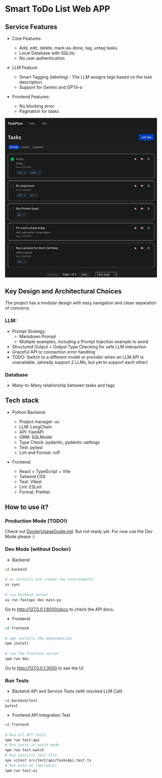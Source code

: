 

# Smart ToDo List Web APP

## Service Features
- Core Features:
    - Add, edit, delete, mark-as-done, tag, untag tasks.
    - Local Database with SQLite;
    - No user authentication

- LLM Feature:
    - Smart Tagging (labeling) : The LLM assigns tags based on the task description.
    - Support for Gemini and GPT4-o

- Frontend Features:
    - No blocking error
    - Pagination for tasks


![ToDoAppUI.png](Assets/ToDoAppUI.png)


## Key Design and Architectural Choices

The project has a modular design with easy navigation and clean separation of concerns.

### LLM:
- Prompt Strategy:
    - Markdown Prompt
    - Multiple examples, including a Prompt Injection example to avoid
- Structured Output + Output Type Checking for safe LLM interaction
- Graceful API or connection error handling
- TODO: Switch to a different model or provider when an LLM API is unavailable. (already support 2 LLMs, but yet to support each other)

### Database
- Many-to-Many relationship between tasks and tags


## Tech stack
- Python Backend:
    - Project manager: uv
    - LLM: LangChain
    - API: FastAPI
    - ORM: SQLModel
    - Type Check: pydantic, pydantic-settings
    - Test: pytest
    - Lint and Format: ruff

- Frontend:
    - React + TypeScript + Vite
    - Tailwind CSS
    - Test: Vitest
    - Lint: ESLint
    - Format: Prettier


## How to use it?
### Production Mode (TODO!)
Check out [DockerUsageGuide.md](./DockerUsageGuide.md). But not ready yet.
For now use the Dev Mode please :)

### Dev Mode (without Docker)
- Backend

```bash
cd backend

# uv installs and create the environments
uv sync

# run backend server
uv run fastapi dev main.py
```
Go to http://127.0.0.1:8000/docs to check the API docs.

- Frontend
```bash
cd frontend

# npm installs the dependencies
npm install

# run the frontend server
npm run dev
```

Go to http://127.0.0.1:3000 to see the UI.


### Run Tests

- Backend API and Service Tests (with mocked LLM Call)
```bash
cd backend/test
pytest
```

- Frontend API Integration Test
```bash
cd frontend

# Run all API tests
npm run test:api
# Run tests in watch mode
npm run test:watch
# Run specific test file
npx vitest src/test/api/tasksApi.test.ts 
# Run with UI (optional)
npm run test:ui
```